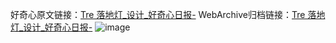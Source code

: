 好奇心原文链接：[Tre 落地灯_设计_好奇心日报-](https://www.qdaily.com/articles/4409.html)
WebArchive归档链接：[Tre 落地灯_设计_好奇心日报-](http://web.archive.org/web/20190623155719/https://www.qdaily.com/articles/4409.html)
![image](http://ww3.sinaimg.cn/large/007d5XDply1g3vv78d9y0j30u03h6an8)